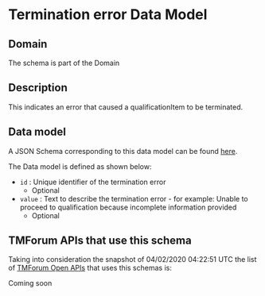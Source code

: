 # Termination error Data Model

## Domain

The  schema is part of the  Domain

## Description

This indicates an error that caused a qualificationItem to be terminated.

## Data model

A JSON Schema corresponding to this data model can be found
[here](https://github.com/tmforum-rand/schemas/blob/candidates/Service/TerminationError.schema.json).

The Data model is defined as shown below:
- `id` : Unique identifier of the termination error
  - Optional
- `value` : Text to describe the termination error - for example: Unable to proceed to qualification because incomplete information provided
  - Optional




## TMForum APIs that use this schema

Taking into consideration the snapshot of 04/02/2020 04:22:51 UTC the list of [TMForum Open APIs](https://www.tmforum.org/open-apis/) that uses this schemas is:

Coming soon